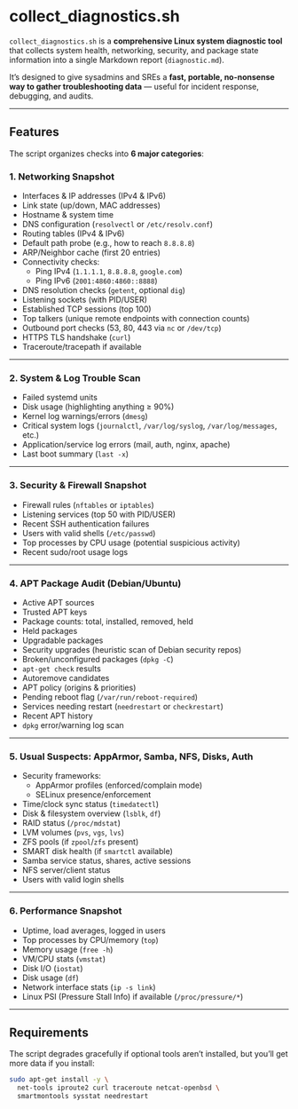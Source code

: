 # collect_diagnostics.sh

`collect_diagnostics.sh` is a **comprehensive Linux system diagnostic tool** that collects system health, networking, security, and package state information into a single Markdown report (`diagnostic.md`).  

It’s designed to give sysadmins and SREs a **fast, portable, no-nonsense way to gather troubleshooting data** — useful for incident response, debugging, and audits.  

---

## Features

The script organizes checks into **6 major categories**:

### 1. Networking Snapshot
- Interfaces & IP addresses (IPv4 & IPv6)
- Link state (up/down, MAC addresses)
- Hostname & system time
- DNS configuration (`resolvectl` or `/etc/resolv.conf`)
- Routing tables (IPv4 & IPv6)
- Default path probe (e.g., how to reach `8.8.8.8`)
- ARP/Neighbor cache (first 20 entries)
- Connectivity checks:
  - Ping IPv4 (`1.1.1.1`, `8.8.8.8`, `google.com`)
  - Ping IPv6 (`2001:4860:4860::8888`)
- DNS resolution checks (`getent`, optional `dig`)
- Listening sockets (with PID/USER)
- Established TCP sessions (top 100)
- Top talkers (unique remote endpoints with connection counts)
- Outbound port checks (53, 80, 443 via `nc` or `/dev/tcp`)
- HTTPS TLS handshake (`curl`)
- Traceroute/tracepath if available

---

### 2. System & Log Trouble Scan
- Failed systemd units
- Disk usage (highlighting anything ≥ 90%)
- Kernel log warnings/errors (`dmesg`)
- Critical system logs (`journalctl`, `/var/log/syslog`, `/var/log/messages`, etc.)
- Application/service log errors (mail, auth, nginx, apache)
- Last boot summary (`last -x`)

---

### 3. Security & Firewall Snapshot
- Firewall rules (`nftables` or `iptables`)
- Listening services (top 50 with PID/USER)
- Recent SSH authentication failures
- Users with valid shells (`/etc/passwd`)
- Top processes by CPU usage (potential suspicious activity)
- Recent sudo/root usage logs

---

### 4. APT Package Audit (Debian/Ubuntu)
- Active APT sources
- Trusted APT keys
- Package counts: total, installed, removed, held
- Held packages
- Upgradable packages
- Security upgrades (heuristic scan of Debian security repos)
- Broken/unconfigured packages (`dpkg -C`)
- `apt-get check` results
- Autoremove candidates
- APT policy (origins & priorities)
- Pending reboot flag (`/var/run/reboot-required`)
- Services needing restart (`needrestart` or `checkrestart`)
- Recent APT history
- `dpkg` error/warning log scan

---

### 5. Usual Suspects: AppArmor, Samba, NFS, Disks, Auth
- Security frameworks:
  - AppArmor profiles (enforced/complain mode)
  - SELinux presence/enforcement
- Time/clock sync status (`timedatectl`)
- Disk & filesystem overview (`lsblk`, `df`)
- RAID status (`/proc/mdstat`)
- LVM volumes (`pvs`, `vgs`, `lvs`)
- ZFS pools (if `zpool`/`zfs` present)
- SMART disk health (if `smartctl` available)
- Samba service status, shares, active sessions
- NFS server/client status
- Users with valid login shells

---

### 6. Performance Snapshot
- Uptime, load averages, logged in users
- Top processes by CPU/memory (`top`)
- Memory usage (`free -h`)
- VM/CPU stats (`vmstat`)
- Disk I/O (`iostat`)
- Disk usage (`df`)
- Network interface stats (`ip -s link`)
- Linux PSI (Pressure Stall Info) if available (`/proc/pressure/*`)

---

## Requirements

The script degrades gracefully if optional tools aren’t installed, but you’ll get more data if you install:

```bash
sudo apt-get install -y \
  net-tools iproute2 curl traceroute netcat-openbsd \
  smartmontools sysstat needrestart
